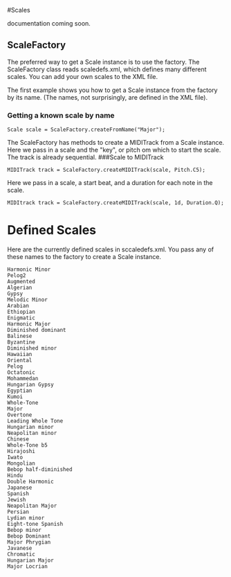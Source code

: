 #Scales

documentation coming soon.

## ScaleFactory
The preferred way to get a Scale instance is to use the factory.
The ScaleFactory class reads scaledefs.xml, which defines many different scales. You can add your own scales to the XML file.

The first example shows you how to get a Scale instance from the factory by its name. (The names, not surprisingly, are defined in the XML file).
### Getting a known scale by name
	Scale scale = ScaleFactory.createFromName("Major");
	
	
The ScaleFactory has methods to create a MIDITrack from a Scale instance. Here we pass in a scale and the "key", or pitch om which to start the scale. The track is already sequential.
###Scale to MIDITrack

	MIDITrack track = ScaleFactory.createMIDITrack(scale, Pitch.C5);

Here we pass in a scale, a start beat, and a duration for each note in the scale.
 	
	MIDItrack track = ScaleFactory.createMIDITrack(scale, 1d, Duration.Q);
	

# Defined Scales
Here are the currently defined scales in sccaledefs.xml. You pass any of these names to the factory to create a Scale instance.

	Harmonic Minor
	Pelog2
	Augmented
	Algerian
	Gypsy
	Melodic Minor
	Arabian
	Ethiopian
	Enigmatic
	Harmonic Major
	Diminished dominant
	Balinese
	Byzantine
	Diminished minor
	Hawaiian
	Oriental
	Pelog
	Octatonic
	Mohammedan
	Hungarian Gypsy
	Egyptian
	Kumoi
	Whole-Tone
	Major
	Overtone
	Leading Whole Tone
	Hungarian minor
	Neapolitan minor
	Chinese
	Whole-Tone b5
	Hirajoshi
	Iwato
	Mongolian
	Bebop half-diminished
	Hindu
	Double Harmonic
	Japanese
	Spanish
	Jewish
	Neapolitan Major
	Persian
	Lydian minor
	Eight-tone Spanish
	Bebop minor
	Bebop Dominant
	Major Phrygian
	Javanese
	Chromatic
	Hungarian Major
	Major Locrian
	
